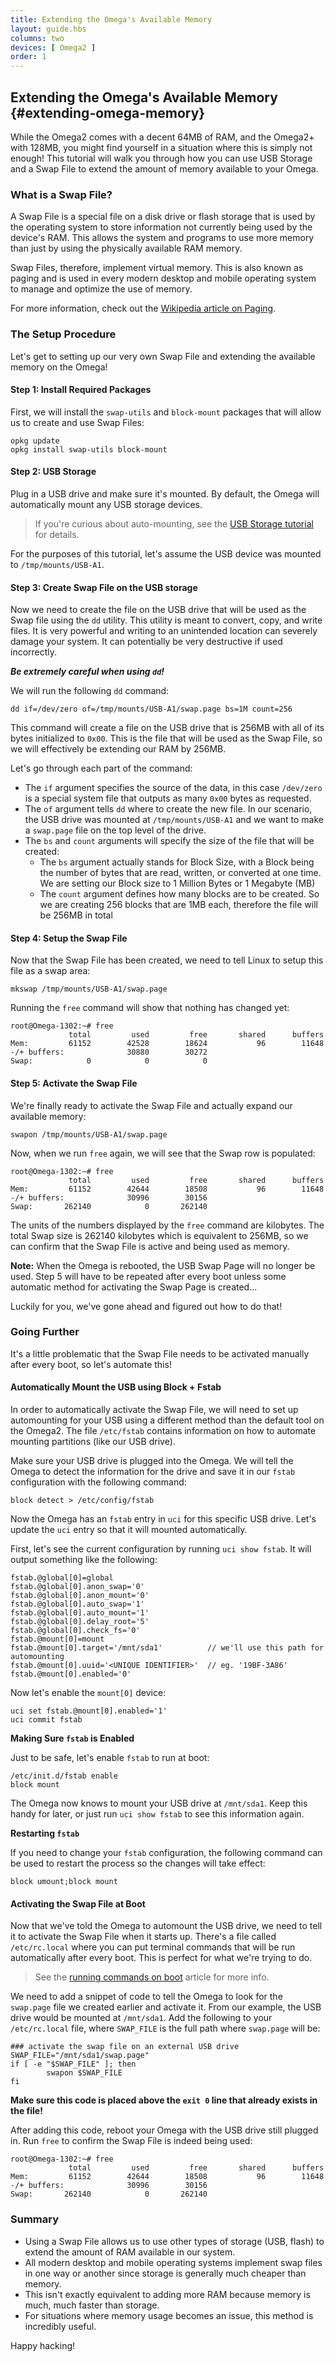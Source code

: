 ```yaml
---
title: Extending the Omega's Available Memory
layout: guide.hbs
columns: two
devices: [ Omega2 ]
order: 1
---
```


## Extending the Omega's Available Memory {#extending-omega-memory}

While the Omega2 comes with a decent 64MB of RAM, and the Omega2+ with 128MB, you might find yourself in a situation where this is simply not enough! This tutorial will walk you through how you can use USB Storage and a Swap File to extend the amount of memory available to your Omega.

### What is a Swap File?

A Swap File is a special file on a disk drive or flash storage that is used by the operating system to store information not currently being used by the device's RAM. This allows the system and programs to use more memory than just by using the physically available RAM memory.

Swap Files, therefore, implement virtual memory. This is also known as paging and is used in every modern desktop and mobile operating system to manage and optimize the use of memory.

For more information, check out the [Wikipedia article on Paging](https://en.wikipedia.org/wiki/Paging).

### The Setup Procedure

Let's get to setting up our very own Swap File and extending the available memory on the Omega!

#### Step 1: Install Required Packages

First, we will install the `swap-utils` and `block-mount` packages that will allow us to create and use Swap Files:

```
opkg update
opkg install swap-utils block-mount
```

#### Step 2: USB Storage

Plug in a USB drive and make sure it's mounted. By default, the Omega will automatically mount any USB storage devices.

> If you're curious about auto-mounting, see the [USB Storage tutorial](#usb-storage) for details.

For the purposes of this tutorial, let's assume the USB device was mounted to `/tmp/mounts/USB-A1`.


#### Step 3: Create Swap File on the USB storage

Now we need to create the file on the USB drive that will be used as the Swap file using the `dd` utility. This utility is meant to convert, copy, and write files. It is very powerful and writing to an unintended location can severely damage your system. It can potentially be very destructive if used incorrectly.

***Be extremely careful when using `dd`!***

We will run the following `dd` command:

```
dd if=/dev/zero of=/tmp/mounts/USB-A1/swap.page bs=1M count=256
```

This command will create a file on the USB drive that is 256MB with all of its bytes initialized to `0x00`. This is the file that will be used as the Swap File, so we will effectively be extending our RAM by 256MB.

Let's go through each part of the command:
* The `if` argument specifies the source of the data, in this case `/dev/zero` is a special system file that outputs as many `0x00` bytes as requested.
* The `of` argument tells `dd` where to create the new file. In our scenario, the USB drive was mounted at `/tmp/mounts/USB-A1` and we want to make a `swap.page` file on the top level of the drive.
* The `bs` and `count` arguments will specify the size of the file that will be created:
  * The `bs` argument actually stands for Block Size, with a Block being the number of bytes that are read, written, or converted at one time. We are setting our Block size to 1 Million Bytes or 1 Megabyte (MB)
  * The `count` argument defines how many blocks are to be created. So we are creating 256 blocks that are 1MB each, therefore the file will be 256MB in total


#### Step 4: Setup the Swap File

Now that the Swap File has been created, we need to tell Linux to setup this file as a swap area:
```
mkswap /tmp/mounts/USB-A1/swap.page
```

Running the `free` command will show that nothing has changed yet:
```
root@Omega-1302:~# free
             total         used         free       shared      buffers
Mem:         61152        42528        18624           96        11648
-/+ buffers:              30880        30272
Swap:            0            0            0
```


#### Step 5: Activate the Swap File

We're finally ready to activate the Swap File and actually expand our available memory:

```
swapon /tmp/mounts/USB-A1/swap.page
```

Now, when we run `free` again, we will see that the Swap row is populated:

```
root@Omega-1302:~# free
             total         used         free       shared      buffers
Mem:         61152        42644        18508           96        11648
-/+ buffers:              30996        30156
Swap:       262140            0       262140
```

The units of the numbers displayed by the `free` command are kilobytes. The total Swap size is 262140 kilobytes which is equivalent to 256MB, so we can confirm that the Swap File is active and being used as memory.

**Note:** When the Omega is rebooted, the USB Swap Page will no longer be used. Step 5 will have to be repeated after every boot unless some automatic method for activating the Swap Page is created...

Luckily for you, we've gone ahead and figured out how to do that!

### Going Further

It's a little problematic that the Swap File needs to be activated manually after every boot, so let's automate this!

#### Automatically Mount the USB using Block + Fstab

In order to automatically activate the Swap File, we will need to set up automounting for your USB using a different method than the default tool on the Omega2. The file `/etc/fstab` contains information on how to automate mounting partitions (like our USB drive).

Make sure your USB drive is plugged into the Omega. We will tell the Omega to detect the information for the drive and save it in our `fstab` configuration with the following command:

```
block detect > /etc/config/fstab
```

Now the Omega has an `fstab` entry in `uci` for this specific USB drive. Let's update the `uci` entry so that it will mounted automatically.

First, let's see the current configuration by running `uci show fstab`. It will output something like the following:

```
fstab.@global[0]=global
fstab.@global[0].anon_swap='0'
fstab.@global[0].anon_mount='0'
fstab.@global[0].auto_swap='1'
fstab.@global[0].auto_mount='1'
fstab.@global[0].delay_root='5'
fstab.@global[0].check_fs='0'
fstab.@mount[0]=mount
fstab.@mount[0].target='/mnt/sda1'          // we'll use this path for automounting
fstab.@mount[0].uuid='<UNIQUE IDENTIFIER>'	// eg. '19BF-3A86'
fstab.@mount[0].enabled='0'
```

Now let's enable the `mount[0]` device:

```
uci set fstab.@mount[0].enabled='1'
uci commit fstab
```

**Making Sure `fstab` is Enabled**

Just to be safe, let's enable `fstab` to run at boot:
```
/etc/init.d/fstab enable
block mount
```

The Omega now knows to mount your USB drive at `/mnt/sda1`. Keep this handy for later, or just run `uci show fstab` to see this information again.

**Restarting `fstab`**

If you need to change your `fstab` configuration, the following command can be used to restart the process so the changes will take effect:

```
block umount;block mount
```

#### Activating the Swap File at Boot

Now that we've told the Omega to automount the USB drive, we need to tell it to activate the Swap File when it starts up. There's a file called `/etc/rc.local` where you can put terminal commands that will be run automatically after every boot. This is perfect for what we're trying to do.

> See the [running commands on boot](#running-a-command-on-boot) article for more info.

We need to add a snippet of code to tell the Omega to look for the `swap.page` file we created earlier and activate it. From our example, the USB drive would be mounted at `/mnt/sda1`. Add the following to your `/etc/rc.local` file, where `SWAP_FILE` is the full path where `swap.page` will be:

```
### activate the swap file on an external USB drive
SWAP_FILE="/mnt/sda1/swap.page"
if [ -e "$SWAP_FILE" ]; then
        swapon $SWAP_FILE
fi
```

**Make sure this code is placed above the `exit 0` line that already exists in the file!**

After adding this code, reboot your Omega with the USB drive still plugged in. Run `free` to confirm the Swap File is indeed being used:

```
root@Omega-1302:~# free
             total         used         free       shared      buffers
Mem:         61152        42644        18508           96        11648
-/+ buffers:              30996        30156
Swap:       262140            0       262140
```

### Summary

* Using a Swap File allows us to use other types of storage (USB, flash) to extend the amount of RAM available in our system.
* All modern desktop and mobile operating systems implement swap files in one way or another since storage is generally much cheaper than memory.
* This isn't exactly equivalent to adding more RAM because memory is much, much faster than storage.
* For situations where memory usage becomes an issue, this method is incredibly useful.

Happy hacking!
